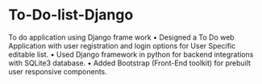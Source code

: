 # To-Do-list-Django
To do application using Django frame work
•	Designed a To Do web Application with user registration and login options for User Specific editable list.
•	Used Django framework in python for backend integrations with SQLite3 database.
•	Added Bootstrap (Front-End toolkit) for prebuilt user responsive components.
